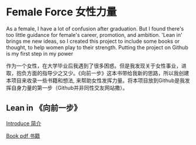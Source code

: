 # Female Force 女性力量

As a female, I have a lot of confusion after graduation. But I found there's too little guidance for female's career, promotion, and ambition. 'Lean in' brings me new ideas, so I created this project to include some books or thought, to help women play to their strength.
Putting the project on Github is my first step in my power

作为一个女性，在大学毕业后我遇到了很多困惑。但是我发现关于女性事业，进取，抱负方面的指导少之又少。《向前一步》这本书带给我新的思路，所以我创建本项目来收录一些书籍和想法, 来帮助女性发挥力量。将本项目放到Github是我发挥自身力量的第一步（Github并非同性交友网站撒）。

## Lean in 《向前一步》
[Introduce 简介](https://github.com/liuyuanyuan/female-force/blob/master/LeanIn/LeanIn_intro)

[Book pdf 书籍](https://github.com/liuyuanyuan/female-force/blob/master/LeanIn/LeanIn_cn.pdf)
